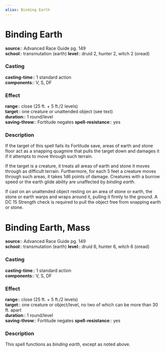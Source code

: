 ```yaml
---
alias: Binding Earth
---
```


# Binding Earth 

**source**:: Advanced Race Guide pg. 149  
**school**:: transmutation (earth)
**level**:: druid 2, hunter 2, witch 2 (oread)

### Casting 

**casting-time**:: 1 standard action  
**components**:: V, S, DF

### Effect 

**range**:: close (25 ft. + 5 ft./2 levels)  
**target**:: one creature or unattended object (see text)  
**duration**:: 1 round/level  
**saving-throw**:: Fortitude negates
**spell-resistance**:: yes

### Description 

If the target of this spell fails its Fortitude save, areas of earth and stone floor act as a snapping quagmire that pulls the target down and damages it if it attempts to move through such terrain.  
  
If the target is a creature, it treats all areas of earth and stone it moves through as difficult terrain. Furthermore, for each 5 feet a creature moves through such areas, it takes 1d6 points of damage. Creatures with a burrow speed or the earth glide ability are unaffected by *binding earth*.  
  
If cast on an unattended object resting on an area of stone or earth, the stone or earth warps and wraps around it, pulling it firmly to the ground. A DC 15 Strength check is required to pull the object free from snapping earth or stone.

# Binding Earth, Mass 

**source**:: Advanced Race Guide pg. 149  
**school**:: transmutation (earth)
**level**:: druid 6, hunter 6, witch 6 (oread)

### Casting 

**casting-time**:: 1 standard action  
**components**:: V, S, DF

### Effect 

**range**:: close (25 ft. + 5 ft./2 levels)  
**target**:: one creature or object/level, no two of which can be more than 30 ft. apart  
**duration**:: 1 round/level  
**saving-throw**:: Fortitude negates
**spell-resistance**:: yes

### Description 

This spell functions as *binding earth*, except as noted above.
